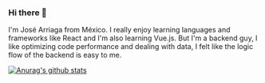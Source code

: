### Hi there 👋

I'm José Arriaga from México. I really enjoy learning languages and frameworks like React and I'm also learning Vue.js. But I'm a backend guy, I like optimizing code performance and dealing with data, I felt like the logic flow of the backend is easy to me.

[![Anurag's github stats](https://github-readme-stats.vercel.app/api?username=Jose-cod7)](https://github.com/anuraghazra/github-readme-stats)

<!--
Here are some ideas to get you started:

- 🔭 I’m currently working on ...
- 🌱 I’m currently learning ...
- 👯 I’m looking to collaborate on ...
- 🤔 I’m looking for help with ...
- 💬 Ask me about ...
- 📫 How to reach me: ...
- 😄 Pronouns: ...
- ⚡ Fun fact: ...
-->
